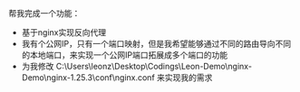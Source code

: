 帮我完成一个功能：
- 基于nginx实现反向代理
- 我有个公网IP，只有一个端口映射，但是我希望能够通过不同的路由导向不同的本地端口，来实现一个公网IP端口拓展成多个端口的功能
- 为我修改 C:\Users\leonz\Desktop\Codings\Leon-Demo\nginx-Demo\nginx-1.25.3\conf\nginx.conf 来实现我的需求